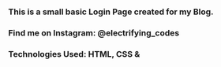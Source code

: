 ### This is a small basic Login Page created for my Blog.

### Find me on Instagram: @electrifying_codes

### Technologies Used: HTML, CSS &